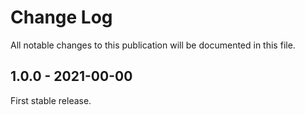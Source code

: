 # Change Log

All notable changes to this publication will be documented in this file.

## 1.0.0 - 2021-00-00

First stable release.
